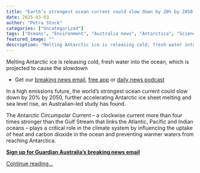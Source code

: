 ```yaml
---
title: "Earth’s strongest ocean current could slow down by 20% by 2050 in a high emissions future"
date: 2025-03-03
author: "Petra Stock"
categories: ["Uncategorized"]
tags: ["Oceans", "Environment", "Australia news", "Antarctica", "Science", "Climate science"]
featured_image: ""
description: "Melting Antarctic ice is releasing cold, fresh water into the ocean, which is projected to cause the slowdownGet our breaking news email, free app or daily news..."
---
```


Melting Antarctic ice is releasing cold, fresh water into the ocean, which is projected to cause the slowdown

  * Get our [breaking news email](https://www.theguardian.com/email-newsletters?CMP=cvau_sfl), [free app](https://app.adjust.com/w4u7jx3) or [daily news podcast](https://www.theguardian.com/australia-news/series/full-story?CMP=cvau_sfl)



In a high emissions future, the world’s strongest ocean current could slow down by 20% by 2050, further accelerating Antarctic ice sheet melting and sea level rise, an Australian-led study has found.

The Antarctic Circumpolar Current – a clockwise current more than four times stronger than the Gulf Stream that links the Atlantic, Pacific and Indian oceans – plays a critical role in the climate system by influencing the uptake of heat and carbon dioxide in the ocean and preventing warmer waters from reaching Antarctica.

**[Sign up for Guardian Australia’s breaking news email](https://www.theguardian.com/email-newsletters?CMP=copyembed)**

[Continue reading...](https://www.theguardian.com/environment/2025/mar/03/antarctic-circumpolar-current-slow-down-ice-melting-climate)
